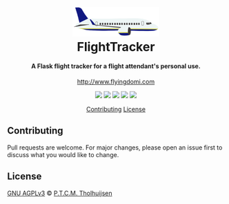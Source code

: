 <h1 align="center">
    <br>
    <a href="https://github.com/mandjevant/flightTracker"><img src="app/static/images/Airplane_animation.png?raw=true" alt="FlightTracker" width="200"></a>
    <br>
    FlightTracker
    <br>
</h1>

<h4 align="center">A Flask flight tracker for a flight attendant's personal use.</h4>

<p align="center">
    <a href="http://www.flyingdomi.com">http://www.flyingdomi.com</a>
</p>

<p align="center">
    <a href="https://www.codacy.com/gh/mandjevant/flightTracker/dashboard?utm_source=github.com&amp;utm_medium=referral&amp;utm_content=mandjevant/flightTracker&amp;utm_campaign=Badge_Grade" alt="Codacy Badge" ><img src="https://app.codacy.com/project/badge/Grade/8459d94a76294c16a118b24401fec238" /></a>
    <a href="http://www.flyingdomi.com" alt="Website flyingdomi.com" ><img src="https://img.shields.io/website-up-down-green-red/http/flyingdomi.com.svg" /></a>
    <a href="https://gitHub.com/mandjevant/flightTracker/issues/" alt="GitHub issues" ><img src="https://img.shields.io/github/issues/mandjevant/flightTracker.svg" /></a>
	<a href="https://gitHub.com/mandjevant/flightTracker/pull/" alt="GitHub pull-requests" ><img src="https://img.shields.io/github/issues-pr/mandjevant/flightTracker.svg" /></a>
	<a href="http://perso.crans.org/besson/LICENSE.html" alt="GPLv3 license" ><img src="https://img.shields.io/badge/License-AGPLv3-blue.svg" /></a>
</p>


<p align="center">
    <a href="#contributing">Contributing</a>
    <a href="#license">License</a>
</p>

## Contributing

Pull requests are welcome. For major changes, please open an issue first to discuss what you would like to change.

## License
[GNU AGPLv3](https://choosealicense.com/licenses/agpl-3.0/) © [P.T.C.M. Tholhuijsen](https://github.com/mandjevant)

